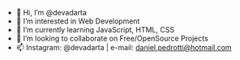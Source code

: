 - 👋 Hi, I’m @devadarta
- 👀 I’m interested in Web Development
- 🌱 I’m currently learning JavaScript, HTML, CSS
- 💞️ I’m looking to collaborate on Free/OpenSource Projects
- 📫 Instagram: @devadarta | e-mail: daniel.pedrotti@hotmail.com

<!---
devadarta/devadarta is a ✨ special ✨ repository because its `README.md` (this file) appears on your GitHub profile.
You can click the Preview link to take a look at your changes.
--->
